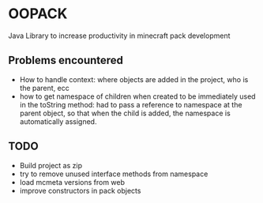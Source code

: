 # OOPACK
Java Library to increase productivity in minecraft pack development

## Problems encountered
- How to handle context: where objects are added in the project, who is the parent, ecc
- how to get namespace of children when created to be immediately used in the toString method: had to pass a reference to namespace at the parent object,  so that when the child is added, the namespace is automatically assigned. 

## TODO
- Build project as zip
- try to remove unused interface methods from namespace
- load mcmeta versions from web
- improve constructors in pack objects